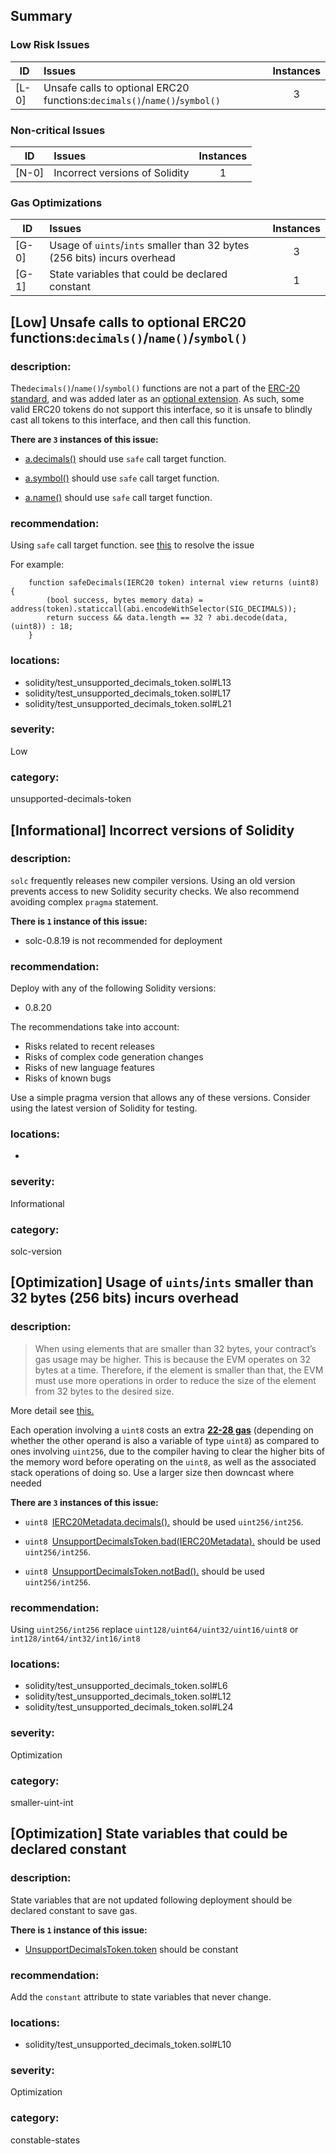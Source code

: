 ## Summary 

### Low Risk Issues

|ID|Issues|Instances|
|---|:---|:---:|
| [L-0] | Unsafe calls to optional ERC20 functions:`decimals()`/`name()`/`symbol()` | 3 |


### Non-critical Issues

|ID|Issues|Instances|
|---|:---|:---:|
| [N-0] | Incorrect versions of Solidity | 1 |


### Gas Optimizations

|ID|Issues|Instances|
|---|:---|:---:|
| [G-0] | Usage of `uints`/`ints` smaller than 32 bytes (256 bits) incurs overhead | 3 |
| [G-1] | State variables that could be declared constant | 1 |



## [Low] Unsafe calls to optional ERC20 functions:`decimals()`/`name()`/`symbol()`

### description:

The`decimals()`/`name()`/`symbol()` functions are not a part of the 
[ERC-20 standard](https://eips.ethereum.org/EIPS/eip-20), 
and was added later as an [optional extension](https://github.com/OpenZeppelin/openzeppelin-contracts/blob/master/contracts/token/ERC20/extensions/IERC20Metadata.sol). 
As such, some valid ERC20 tokens do not support this interface, 
so it is unsafe to blindly cast all tokens to this interface, 
and then call this function.



**There are `3` instances of this issue:**

- [a.decimals()](solidity/test_unsupported_decimals_token.sol#L13) should use `safe` call target function.

- [a.symbol()](solidity/test_unsupported_decimals_token.sol#L17) should use `safe` call target function.

- [a.name()](solidity/test_unsupported_decimals_token.sol#L21) should use `safe` call target function.


### recommendation:

Using `safe` call target function. see [this](https://github.com/boringcrypto/BoringSolidity/blob/78f4817d9c0d95fe9c45cd42e307ccd22cf5f4fc/contracts/libraries/BoringERC20.sol#L34-L56) to resolve the issue

For example:
```
    function safeDecimals(IERC20 token) internal view returns (uint8) {
        (bool success, bytes memory data) = address(token).staticcall(abi.encodeWithSelector(SIG_DECIMALS));
        return success && data.length == 32 ? abi.decode(data, (uint8)) : 18;
    }
```


### locations:
- solidity/test_unsupported_decimals_token.sol#L13
- solidity/test_unsupported_decimals_token.sol#L17
- solidity/test_unsupported_decimals_token.sol#L21

### severity:
Low

### category:
unsupported-decimals-token

## [Informational] Incorrect versions of Solidity

### description:

`solc` frequently releases new compiler versions. Using an old version prevents access to new Solidity security checks.
We also recommend avoiding complex `pragma` statement.

**There is `1` instance of this issue:**

- solc-0.8.19 is not recommended for deployment


### recommendation:

Deploy with any of the following Solidity versions:
- 0.8.20

The recommendations take into account:
- Risks related to recent releases
- Risks of complex code generation changes
- Risks of new language features
- Risks of known bugs

Use a simple pragma version that allows any of these versions.
Consider using the latest version of Solidity for testing.

### locations:
- 

### severity:
Informational

### category:
solc-version

## [Optimization] Usage of `uints`/`ints` smaller than 32 bytes (256 bits) incurs overhead

### description:

> When using elements that are smaller than 32 bytes, your contract’s gas usage may be higher. This is because the EVM operates on 32 bytes at a time. Therefore, if the element is smaller than that, the EVM must use more operations in order to reduce the size of the element from 32 bytes to the desired size.

More detail see [this.](https://docs.soliditylang.org/en/latest/internals/layout_in_storage.html)

Each operation involving a `uint8` costs an extra [**22-28 gas**](https://gist.github.com/0xxfu/3672fec07eb3031cd5da14ac015e04a1) (depending on whether the other operand is also a variable of type `uint8`) as compared to ones involving `uint256`, due to the compiler having to clear the higher bits of the memory word before operating on the `uint8`, as well as the associated stack operations of doing so. Use a larger size then downcast where needed


**There are `3` instances of this issue:**

- `uint8 `[IERC20Metadata.decimals().](solidity/test_unsupported_decimals_token.sol#L6) should be used `uint256/int256`.

- `uint8 `[UnsupportDecimalsToken.bad(IERC20Metadata).](solidity/test_unsupported_decimals_token.sol#L12) should be used `uint256/int256`.

- `uint8 `[UnsupportDecimalsToken.notBad().](solidity/test_unsupported_decimals_token.sol#L24) should be used `uint256/int256`.


### recommendation:

Using `uint256/int256` replace `uint128/uint64/uint32/uint16/uint8` or `int128/int64/int32/int16/int8`


### locations:
- solidity/test_unsupported_decimals_token.sol#L6
- solidity/test_unsupported_decimals_token.sol#L12
- solidity/test_unsupported_decimals_token.sol#L24

### severity:
Optimization

### category:
smaller-uint-int

## [Optimization] State variables that could be declared constant

### description:
State variables that are not updated following deployment should be declared constant to save gas.

**There is `1` instance of this issue:**

- [UnsupportDecimalsToken.token](solidity/test_unsupported_decimals_token.sol#L10) should be constant 


### recommendation:
Add the `constant` attribute to state variables that never change.

### locations:
- solidity/test_unsupported_decimals_token.sol#L10

### severity:
Optimization

### category:
constable-states
